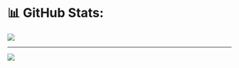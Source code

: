 
# 📊 GitHub Stats:

![](https://github-readme-streak-stats.herokuapp.com/?user=dean-daryl&theme=dark&hide_border=true)<br/>

---
[![](https://visitcount.itsvg.in/api?id=dean-daryl&icon=0&color=0)](https://visitcount.itsvg.in)

<!-- Proudly created with GPRM ( https://gprm.itsvg.in ) -->
